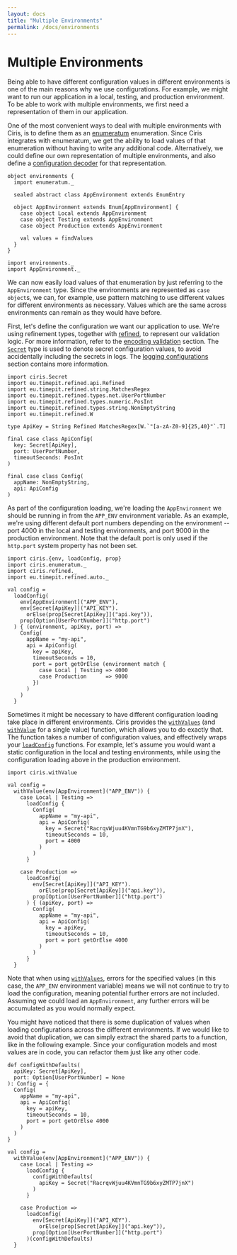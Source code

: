 ```yaml
---
layout: docs
title: "Multiple Environments"
permalink: /docs/environments
---
```


# Multiple Environments
Being able to have different configuration values in different environments is one of the main reasons why we use configurations. For example, we might want to run our application in a local, testing, and production environment. To be able to work with multiple environments, we first need a representation of them in our application.

One of the most convenient ways to deal with multiple environments with Ciris, is to define them as an [enumeratum](/docs/enumeratum-module) enumeration. Since Ciris integrates with enumeratum, we get the ability to load values of that enumeration without having to write any additional code. Alternatively, we could define our own representation of multiple environments, and also define a [configuration decoder](/docs/decoders) for that representation.

```tut:silent
object environments {
  import enumeratum._

  sealed abstract class AppEnvironment extends EnumEntry

  object AppEnvironment extends Enum[AppEnvironment] {
    case object Local extends AppEnvironment
    case object Testing extends AppEnvironment
    case object Production extends AppEnvironment

    val values = findValues
  }
}

import environments._
import AppEnvironment._
```

We can now easily load values of that enumeration by just referring to the `AppEnvironment` type. Since the environments are represented as `case object`s, we can, for example, use pattern matching to use different values for different environments as necessary. Values which are the same across environments can remain as they would have before.

First, let's define the configuration we want our application to use. We're using refinement types, together with [refined](/docs/refined-module), to represent our validation logic. For more information, refer to the [encoding validation](/docs/validation) section. The [`Secret`][Secret] type is used to denote secret configuration values, to avoid accidentally including the secrets in logs. The [logging configurations](/docs/logging) section contains more information.

```tut:silent
import ciris.Secret
import eu.timepit.refined.api.Refined
import eu.timepit.refined.string.MatchesRegex
import eu.timepit.refined.types.net.UserPortNumber
import eu.timepit.refined.types.numeric.PosInt
import eu.timepit.refined.types.string.NonEmptyString
import eu.timepit.refined.W

type ApiKey = String Refined MatchesRegex[W.`"[a-zA-Z0-9]{25,40}"`.T]

final case class ApiConfig(
  key: Secret[ApiKey],
  port: UserPortNumber,
  timeoutSeconds: PosInt
)

final case class Config(
  appName: NonEmptyString,
  api: ApiConfig
)
```

As part of the configuration loading, we're loading the `AppEnvironment` we should be running in from the `APP_ENV` environment variable. As an example, we're using different default port numbers depending on the environment -- port 4000 in the local and testing environments, and port 9000 in the production environment. Note that the default port is only used if the `http.port` system property has not been set.

```tut:book
import ciris.{env, loadConfig, prop}
import ciris.enumeratum._
import ciris.refined._
import eu.timepit.refined.auto._

val config =
  loadConfig(
    env[AppEnvironment]("APP_ENV"),
    env[Secret[ApiKey]]("API_KEY").
      orElse(prop[Secret[ApiKey]]("api.key")),
    prop[Option[UserPortNumber]]("http.port")
  ) { (environment, apiKey, port) =>
    Config(
      appName = "my-api",
      api = ApiConfig(
        key = apiKey,
        timeoutSeconds = 10,
        port = port getOrElse (environment match {
          case Local | Testing => 4000
          case Production      => 9000
        })
      )
    )
  }
```

Sometimes it might be necessary to have different configuration loading take place in different environments. Ciris provides the [`withValues`][withValues] (and [`withValue`][withValue] for a single value) function, which allows you to do exactly that. The function takes a number of configuration values, and effectively wraps your [`loadConfig`][loadConfig] functions. For example, let's assume you would want a static configuration in the local and testing environments, while using the configuration loading above in the production environment.

```tut:book
import ciris.withValue

val config =
  withValue(env[AppEnvironment]("APP_ENV")) {
    case Local | Testing =>
      loadConfig {
        Config(
          appName = "my-api",
          api = ApiConfig(
            key = Secret("RacrqvWjuu4KVmnTG9b6xyZMTP7jnX"),
            timeoutSeconds = 10,
            port = 4000
          )
        )
      }

    case Production =>
      loadConfig(
        env[Secret[ApiKey]]("API_KEY").
          orElse(prop[Secret[ApiKey]]("api.key")),
        prop[Option[UserPortNumber]]("http.port")
      ) { (apiKey, port) =>
        Config(
          appName = "my-api",
          api = ApiConfig(
            key = apiKey,
            timeoutSeconds = 10,
            port = port getOrElse 4000
          )
        )
      }
  }
```

Note that when using [`withValues`][withValues], errors for the specified values (in this case, the `APP_ENV` environment variable) means we will not continue to try to load the configuration, meaning potential further errors are not included. Assuming we could load an `AppEnvironment`, any further errors will be accumulated as you would normally expect.

You might have noticed that there is some duplication of values when loading configurations across the different environments. If we would like to avoid that duplication, we can simply extract the shared parts to a function, like in the following example. Since your configuration models and most values are in code, you can refactor them just like any other code.

```tut:book
def configWithDefaults(
  apiKey: Secret[ApiKey],
  port: Option[UserPortNumber] = None
): Config = {
  Config(
    appName = "my-api",
    api = ApiConfig(
      key = apiKey,
      timeoutSeconds = 10,
      port = port getOrElse 4000
    )
  )
}

val config =
  withValue(env[AppEnvironment]("APP_ENV")) {
    case Local | Testing =>
      loadConfig {
        configWithDefaults(
          apiKey = Secret("RacrqvWjuu4KVmnTG9b6xyZMTP7jnX")
        )
      }

    case Production =>
      loadConfig(
        env[Secret[ApiKey]]("API_KEY").
          orElse(prop[Secret[ApiKey]]("api.key")),
        prop[Option[UserPortNumber]]("http.port")
      )(configWithDefaults)
  }
```

[Secret]: /api/ciris/Secret.html
[loadConfig]: /api/ciris/index.html#loadConfig[F[_],A1,A2,Z](a1:ciris.ConfigValue[F,A1],a2:ciris.ConfigValue[F,A2])(f:(A1,A2)=>Z)(implicitevidence$5:ciris.api.Functor[F]):F[Either[ciris.ConfigErrors,Z]]
[withValues]: /api/ciris/index.html#withValues[F[_],A1,A2,Z](a1:ciris.ConfigValue[F,A1],a2:ciris.ConfigValue[F,A2])(f:(A1,A2)=>F[Either[ciris.ConfigErrors,Z]])(implicitevidence$6:ciris.api.Monad[F]):F[Either[ciris.ConfigErrors,Z]]
[withValue]: /api/ciris/index.html#withValue[F[_],A1,Z](a1:ciris.ConfigValue[F,A1])(f:A1=>F[Either[ciris.ConfigErrors,Z]])(implicitevidence$3:ciris.api.Monad[F]):F[Either[ciris.ConfigErrors,Z]]
